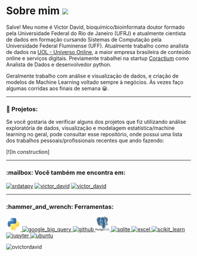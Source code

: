 # Sobre mim <img src="https://raw.githubusercontent.com/MartinHeinz/MartinHeinz/master/wave.gif" width="30px">

Salve! Meu nome é Victor David, bioquímico/bioinformata doutor formado pela Universidade Federal do Rio de Janeiro (UFRJ) e atualmente cientista de dados em formação cursando Sistemas de Computação pela Universidade Federal Fluminense (UFF). Atualmente trabalho como analista de dados na [UOL - Universo Online](https://www.uol.com.br/), a maior empresa brasileira de conteúdo online e serviços digitais. Previamente trabalhei na startup [Coractium](https://www.coractium.com/) como Analista de Dados e desenvolvedor python. 

Geralmente trabalho com análise e visualização de dados, e criação de modelos de Machine Learning voltado sempre à negócios. Às vezes faço algumas corridas aos finais de semana 😀. 

--- 

<h3 align="left"> 🔭 Projetos: </h3>

Se você gostaria de verificar alguns dos projetos que fiz utilizando análise exploratória de dados, visualização e modelagem estatística/machine learning no geral, pode consultar esse repositório, onde possui uma lista dos trabalhos pessoais/profissionais recentes que ando fazendo:

[![In construction]

---

<h3 align="left"> :mailbox: Você também me encontra em: </h3>

<p align="left">
<a href="https://twitter.com/srdatapy" target="blank"><img align="center" src="https://raw.githubusercontent.com/rahuldkjain/github-profile-readme-generator/master/src/images/icons/Social/twitter.svg" alt="srdatapy" height="30" width="40" /></a>
<a href="https://linkedin.com/in/contactvictor" target="blank"><img align="center" src="https://raw.githubusercontent.com/rahuldkjain/github-profile-readme-generator/master/src/images/icons/Social/linked-in-alt.svg" alt="victor_david" height="30" width="40" /></a>
<a href="https://linkedin.com/in/contactvictor" target="blank"><img align="center" src="https://user-images.githubusercontent.com/98326346/234162003-7e0cecca-dd82-4264-98e5-1fbca0f8e7ea.png" alt="victor_david" height="30" width="40" /></a>
</p>


---
<h3 align="left"> :hammer_and_wrench: Ferramentas:</h3>
<p align="left"> 

<a href="https://www.python.org" target="_blank" rel="noreferrer"> <img src="https://raw.githubusercontent.com/devicons/devicon/master/icons/python/python-original.svg" alt="python" width="40" height="40"/> </a> 
 <a href="https://cloud.google.com/bigquery" target="_blank" rel="noreferrer"> <img src="https://cdn.jsdelivr.net/gh/devicons/devicon/icons/googlecloud/googlecloud-original.svg" alt="google_big_query" width="40" height="40"/> </a> 
<a href="https://github.com/" target="_blank" rel="noreferrer"> <img src="https://cdn.jsdelivr.net/gh/devicons/devicon/icons/github/github-original.svg" alt="github" width="40" height="40"/> </a> 
<a href="https://www.postgresql.org" target="_blank" rel="noreferrer"> <img src="https://raw.githubusercontent.com/devicons/devicon/master/icons/postgresql/postgresql-original-wordmark.svg" alt="postgresql" width="40" height="40"/> </a>
<a href="https://www.sqlite.org/index.html" target="_blank" rel="noreferrer"> <img src="https://cdn.jsdelivr.net/gh/devicons/devicon/icons/sqlite/sqlite-original.svg" alt="sqlite" width="40" height="40"/> </a>
<a href="https://chrome.google.com/webstore/detail/excel-online/iljnkagajgfdmfnnidjijobijlfjfgnb?hl=pt" target="_blank" rel="noreferrer"> <img src="https://upload.wikimedia.org/wikipedia/commons/thumb/3/34/Microsoft_Office_Excel_%282019%E2%80%93present%29.svg/1101px-Microsoft_Office_Excel_%282019%E2%80%93present%29.svg.png" alt="excel" width="40" height="40"/> </a>
<a href="https://scikit-learn.org/" target="_blank" rel="noreferrer"> <img src="https://upload.wikimedia.org/wikipedia/commons/0/05/Scikit_learn_logo_small.svg" alt="scikit_learn" width="40" height="40"/> </a> 
<a href="https://jupyter.org/" target="_blank" rel="noreferrer"> <img src="https://cdn.jsdelivr.net/gh/devicons/devicon/icons/jupyter/jupyter-original-wordmark.svg" alt="jupyter" width="40" height="40"/> </a> 
<a href="https://ubuntu.com/download" target="_blank" rel="noreferrer"> <img src="https://cdn.jsdelivr.net/gh/devicons/devicon/icons/ubuntu/ubuntu-plain-wordmark.svg" alt="ubuntu" width="40" height="40"/> </a> 

</p>
<p><img align="left" src="https://github-readme-stats.vercel.app/api/top-langs?username=ovictordavid&show_icons=true&locale=en&layout=compact" alt="ovictordavid" /></p>

